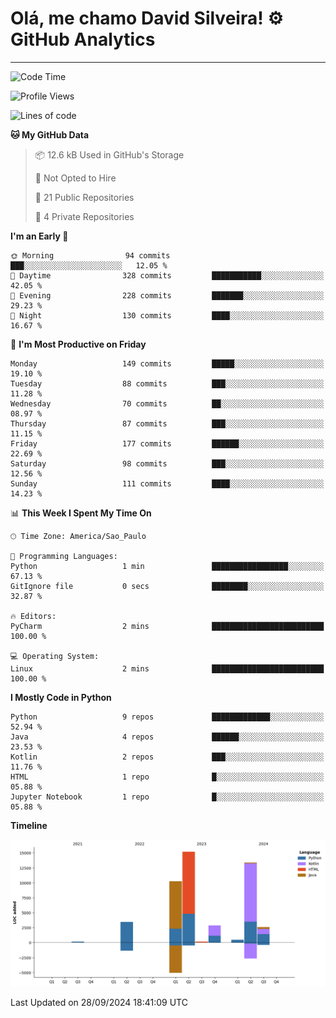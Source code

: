 
# Olá, me chamo David Silveira! ⚙️ GitHub Analytics

---
<!--START_SECTION:waka-->
![Code Time](http://img.shields.io/badge/Code%20Time-207%20hrs%2052%20mins-blue)

![Profile Views](http://img.shields.io/badge/Profile%20Views-24-blue)

![Lines of code](https://img.shields.io/badge/From%20Hello%20World%20I%27ve%20Written-48.5%20thousand%20lines%20of%20code-blue)

**🐱 My GitHub Data** 

> 📦 12.6 kB Used in GitHub's Storage 
 > 
> 🚫 Not Opted to Hire
 > 
> 📜 21 Public Repositories 
 > 
> 🔑 4 Private Repositories 
 > 
**I'm an Early 🐤** 

```text
🌞 Morning                94 commits          ███░░░░░░░░░░░░░░░░░░░░░░   12.05 % 
🌆 Daytime                328 commits         ███████████░░░░░░░░░░░░░░   42.05 % 
🌃 Evening                228 commits         ███████░░░░░░░░░░░░░░░░░░   29.23 % 
🌙 Night                  130 commits         ████░░░░░░░░░░░░░░░░░░░░░   16.67 % 
```
📅 **I'm Most Productive on Friday** 

```text
Monday                   149 commits         █████░░░░░░░░░░░░░░░░░░░░   19.10 % 
Tuesday                  88 commits          ███░░░░░░░░░░░░░░░░░░░░░░   11.28 % 
Wednesday                70 commits          ██░░░░░░░░░░░░░░░░░░░░░░░   08.97 % 
Thursday                 87 commits          ███░░░░░░░░░░░░░░░░░░░░░░   11.15 % 
Friday                   177 commits         ██████░░░░░░░░░░░░░░░░░░░   22.69 % 
Saturday                 98 commits          ███░░░░░░░░░░░░░░░░░░░░░░   12.56 % 
Sunday                   111 commits         ████░░░░░░░░░░░░░░░░░░░░░   14.23 % 
```


📊 **This Week I Spent My Time On** 

```text
🕑︎ Time Zone: America/Sao_Paulo

💬 Programming Languages: 
Python                   1 min               █████████████████░░░░░░░░   67.13 % 
GitIgnore file           0 secs              ████████░░░░░░░░░░░░░░░░░   32.87 % 

🔥 Editors: 
PyCharm                  2 mins              █████████████████████████   100.00 % 

💻 Operating System: 
Linux                    2 mins              █████████████████████████   100.00 % 
```

**I Mostly Code in Python** 

```text
Python                   9 repos             █████████████░░░░░░░░░░░░   52.94 % 
Java                     4 repos             ██████░░░░░░░░░░░░░░░░░░░   23.53 % 
Kotlin                   2 repos             ███░░░░░░░░░░░░░░░░░░░░░░   11.76 % 
HTML                     1 repo              █░░░░░░░░░░░░░░░░░░░░░░░░   05.88 % 
Jupyter Notebook         1 repo              █░░░░░░░░░░░░░░░░░░░░░░░░   05.88 % 
```



**Timeline**

![Lines of Code chart](https://raw.githubusercontent.com/DavidSilveira80/DavidSilveira80/master/assets/bar_graph.png)


 Last Updated on 28/09/2024 18:41:09 UTC
<!--END_SECTION:waka-->


